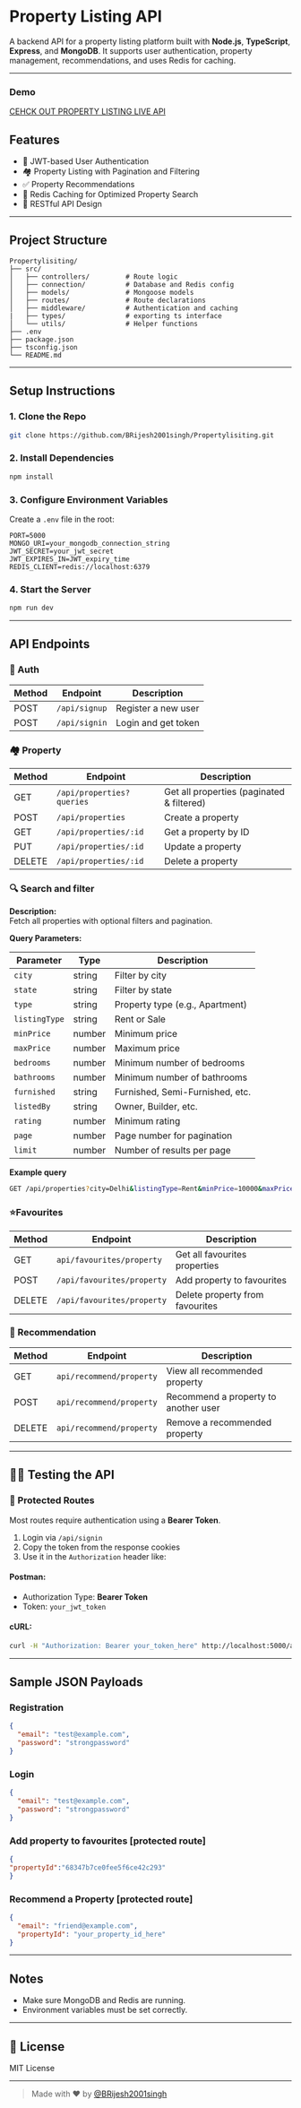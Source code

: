 # Property Listing API

A backend API for a property listing platform built with **Node.js**, **TypeScript**, **Express**, and **MongoDB**. It supports user authentication, property management, recommendations, and uses Redis for caching.

---
### Demo
[CEHCK OUT PROPERTY LISTING LIVE API](https://propertylisiting.onrender.com/api/properties)

## Features

* 🔐 JWT-based User Authentication
* 🏘 Property Listing with Pagination and Filtering
* ✅ Property Recommendations
* 📂 Redis Caching for Optimized Property Search
* 📄 RESTful API Design

---

## Project Structure

```
Propertylisiting/
├── src/
│   ├── controllers/         # Route logic
│   ├── connection/          # Database and Redis config
│   ├── models/              # Mongoose models
│   ├── routes/              # Route declarations
│   ├── middleware/          # Authentication and caching
|   ├── types/               # exporting ts interface
│   └── utils/               # Helper functions
├── .env
├── package.json
├── tsconfig.json
└── README.md
```

---

## Setup Instructions

### 1. Clone the Repo

```bash
git clone https://github.com/BRijesh2001singh/Propertylisiting.git
```

### 2. Install Dependencies

```bash
npm install
```

### 3. Configure Environment Variables

Create a `.env` file in the root:

```env
PORT=5000
MONGO_URI=your_mongodb_connection_string
JWT_SECRET=your_jwt_secret
JWT_EXPIRES_IN=JWT_expiry_time
REDIS_CLIENT=redis://localhost:6379
```

### 4. Start the Server

```bash
npm run dev
```

---

## API Endpoints

### 🔐 Auth

| Method | Endpoint             | Description         |
| ------ | -------------------- | ------------------- |
| POST   | `/api/signup` | Register a new user |
| POST   | `/api/signin`    | Login and get token |

### 🏘 Property

| Method | Endpoint              | Description                               |
| ------ | --------------------- | ----------------------------------------- |
| GET    | `/api/properties?queries` | Get all properties (paginated & filtered)|
| POST   | `/api/properties`     | Create a property                         |
| GET    | `/api/properties/:id` | Get a property by ID                      |
| PUT    | `/api/properties/:id` | Update a property                         |
| DELETE | `/api/properties/:id` | Delete a property                         |

### 🔍 Search and filter
**Description:**  
Fetch all properties with optional filters and pagination.

**Query Parameters:**

| Parameter     | Type    | Description                             |
|---------------|---------|-----------------------------------------|
| `city`        | string  | Filter by city                          |
| `state`       | string  | Filter by state                         |
| `type`        | string  | Property type (e.g., Apartment)         |
| `listingType` | string  | Rent or Sale                            |
| `minPrice`    | number  | Minimum price                           |
| `maxPrice`    | number  | Maximum price                           |
| `bedrooms`    | number  | Minimum number of bedrooms              |
| `bathrooms`   | number  | Minimum number of bathrooms             |
| `furnished`   | string  | Furnished, Semi-Furnished, etc.         |
| `listedBy`    | string  | Owner, Builder, etc.                    |
| `rating`      | number  | Minimum rating                          |
| `page`        | number  | Page number for pagination              |
| `limit`       | number  | Number of results per page              |

 **Example query**
 ```bash
GET /api/properties?city=Delhi&listingType=Rent&minPrice=10000&maxPrice=30000&page=1&limit=10
 ```
### ⭐Favourites

| Method | Endpoint              | Description                               |
| ------ | --------------------- | ----------------------------------------- |
| GET    | `api/favourites/property` | Get all favourites properties|
| POST   | `/api/favourites/property` |Add property to favourites                |
| DELETE | `/api/favourites/property` | Delete property from favourites               |

### 📢 Recommendation

| Method | Endpoint         | Description                    |
| ------ | ---------------- | ------------------------------ |
| GET   | `api/recommend/property` | View all recommended property |
| POST   | `api/recommend/property` | Recommend a property to another user |
| DELETE | `api/recommend/property` | Remove a recommended property  |

---

## 🧚‍♂️ Testing the API

### 🔐 Protected Routes

Most routes require authentication using a **Bearer Token**.

1. Login via `/api/signin`
2. Copy the token from the response cookies
3. Use it in the `Authorization` header like:

#### Postman:

* Authorization Type: **Bearer Token**
* Token: `your_jwt_token`

#### cURL:

```bash
curl -H "Authorization: Bearer your_token_here" http://localhost:5000/api/properties
```

---

## Sample JSON Payloads

### Registration

```json
{
  "email": "test@example.com",
  "password": "strongpassword"
}
```

### Login

```json
{
  "email": "test@example.com",
  "password": "strongpassword"
}
```
### Add property to favourites [protected route]

```json
{
"propertyId":"68347b7ce0fee5f6ce42c293"
}
```
### Recommend a Property [protected route]

```json
{
  "email": "friend@example.com",
  "propertyId": "your_property_id_here"
}
```

---

## Notes

* Make sure MongoDB and Redis are running.
* Environment variables must be set correctly.
---

## 📄 License

MIT License

---

> Made with ❤️ by [@BRijesh2001singh](https://github.com/BRijesh2001singh)

